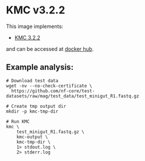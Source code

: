 # KMC v3.2.2

This image implements:

- [KMC 3.2.2](https://github.com/refresh-bio/KMC)

and can be accessed at [docker hub](https://hub.docker.com/u/gregorysprenger).

## Example analysis:

```
# Download test data
wget -nv --no-check-certificate \
  https://github.com/nf-core/test-datasets/raw/mag/test_data/test_minigut_R1.fastq.gz

# Create tmp output dir
mkdir -p kmc-tmp-dir

# Run KMC
kmc \
    test_minigut_R1.fastq.gz \
    kmc-output \
    kmc-tmp-dir \
    1> stdout.log \
    2> stderr.log
```
